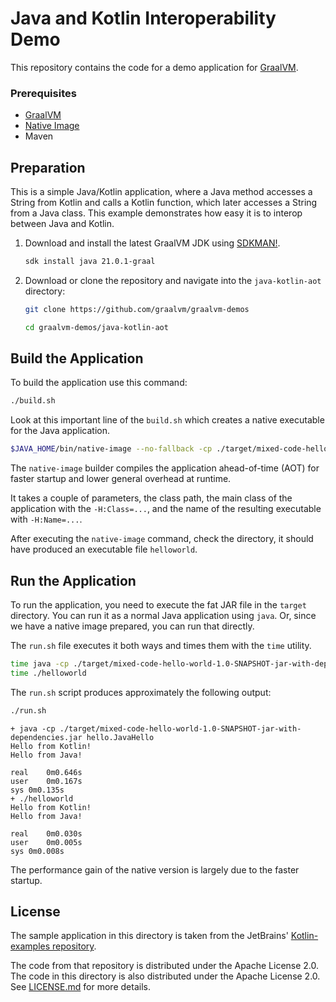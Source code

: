 # Java and Kotlin Interoperability Demo

This repository contains the code for a demo application for [GraalVM](graalvm.org).

### Prerequisites

- [GraalVM](http://graalvm.org)
- [Native Image](https://www.graalvm.org/latest/reference-manual/native-image/)
- Maven

## Preparation

This is a simple Java/Kotlin application, where a Java method accesses a String from Kotlin and calls a Kotlin function, which later accesses a String from a Java class.
This example demonstrates how easy it is to interop between Java and Kotlin.

1. Download and install the latest GraalVM JDK using [SDKMAN!](https://sdkman.io/).
    ```bash
    sdk install java 21.0.1-graal
    ```

2. Download or clone the repository and navigate into the `java-kotlin-aot` directory:
    ```bash
    git clone https://github.com/graalvm/graalvm-demos
    ```
    ```bash
    cd graalvm-demos/java-kotlin-aot
    ```

## Build the Application

To build the application use this command:
```bash
./build.sh
```
Look at this important line of the `build.sh` which creates a native executable for the Java application.

```bash
$JAVA_HOME/bin/native-image --no-fallback -cp ./target/mixed-code-hello-world-1.0-SNAPSHOT-jar-with-dependencies.jar -o helloworld -H:Class=hello.JavaHello --report-unsupported-elements-at-runtime
```
The `native-image` builder compiles the application ahead-of-time (AOT) for faster startup and lower general overhead at runtime.

It takes a couple of parameters, the class path, the main class of the application with the `-H:Class=...`, and the name of the resulting executable with `-H:Name=...`.

After executing the `native-image` command, check the directory, it should have produced an executable file `helloworld`.

## Run the Application

To run the application, you need to execute the fat JAR file in the `target` directory.
You can run it as a normal Java application using `java`.
Or, since we have a native image prepared, you can run that directly.

The `run.sh` file executes it both ways and times them with the `time` utility.
```bash
time java -cp ./target/mixed-code-hello-world-1.0-SNAPSHOT-jar-with-dependencies.jar hello.JavaHello
time ./helloworld
```

The `run.sh` script produces approximately the following output:
```bash
./run.sh
```
```
+ java -cp ./target/mixed-code-hello-world-1.0-SNAPSHOT-jar-with-dependencies.jar hello.JavaHello
Hello from Kotlin!
Hello from Java!

real	0m0.646s
user	0m0.167s
sys	0m0.135s
+ ./helloworld
Hello from Kotlin!
Hello from Java!

real	0m0.030s
user	0m0.005s
sys	0m0.008s
```

The performance gain of the native version is largely due to the faster startup.

## License

The sample application in this directory is taken from the JetBrains' [Kotlin-examples repository](https://github.com/JetBrains/kotlin-examples/tree/master/maven/mixed-code-hello-world).

The code from that repository is distributed under the Apache License 2.0.
The code in this directory is also distributed under the Apache License 2.0. See [LICENSE.md](LICENSE.md) for more details.
